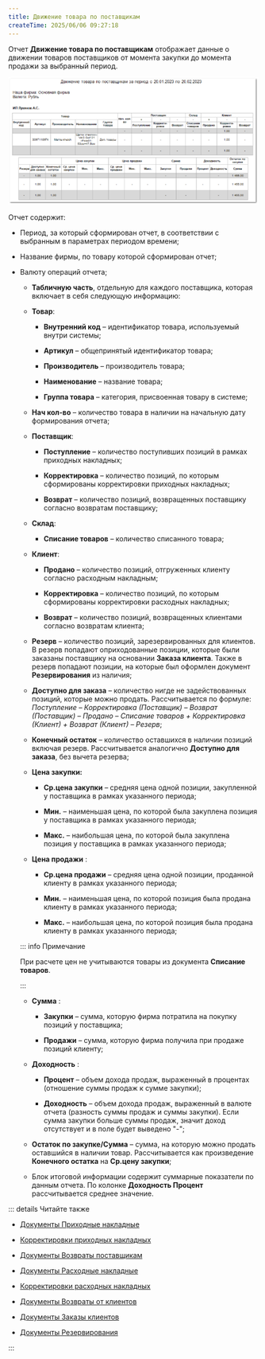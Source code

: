 ```yaml
---
title: Движение товара по поставщикам
createTime: 2025/06/06 09:27:18
---
```

Отчет **Движение товара по поставщикам** отображает данные о движении товаров поставщиков от момента закупки до момента продажи за выбранный период.

![](../../../../assets/work/three/129.png)

Отчет содержит:

- Период, за который сформирован отчет, в соответствии с выбранным в параметрах периодом времени;

- Название фирмы, по товару которой сформирован отчет;

- Валюту операций отчета;

    - **Табличную часть**, отдельную для каждого поставщика, которая включает в себя следующую информацию:

    - **Товар**:

        - **Внутренний код** – идентификатор товара, используемый внутри системы;

        - **Артикул** – общепринятый идентификатор товара;

        - **Производитель** – производитель товара;

        - **Наименование** – название товара;

        - **Группа товара** – категория, присвоенная товару в системе;

    - **Нач кол-во** – количество товара в наличии на начальную дату формирования отчета;

    - **Поставщик**:

        - **Поступление** – количество поступивших позиций в рамках приходных накладных;

        - **Корректировка** – количество позиций, по которым сформированы корректировки приходных накладных;

        - **Возврат** – количество позиций, возвращенных поставщику согласно возвратам поставщику;

    - **Склад**:

        - **Списание товаров** – количество списанного товара;

    - **Клиент**:

        - **Продано** – количество позиций, отгруженных клиенту согласно расходным накладным;

        - **Корректировка** – количество позиций, по которым сформированы корректировки расходных накладных;

        - **Возврат** – количество позиций, возвращенных клиентами согласно возвратам клиента;

    - **Резерв** – количество позиций, зарезервированных для клиентов. В резерв попадают оприходованные позиции, которые были заказаны поставщику на основании **Заказа клиента**. Также в резерв попадают позиции, на которые был оформлен документ **Резервирования** из наличия;

    - **Доступно для заказа** – количество нигде не задействованных позиций, которые можно продать. Рассчитывается по формуле: *Поступление – Корректировка (Поставщик) – Возврат (Поставщик) – Продано – Списание товаров + Корректировка (Клиент) + Возврат (Клиент) – Резерв*;

    - **Конечный остаток** – количество оставшихся в наличии позиций включая резерв. Рассчитывается аналогично **Доступно для заказа**, без вычета резерва;

    - **Цена закупки:** 

        - **Ср.цена закупки** – средняя цена одной позиции, закупленной у поставщика в рамках указанного периода;

        - **Мин.** – наименьшая цена, по которой была закуплена позиция у поставщика в рамках указанного периода;

        - **Макс.** – наибольшая цена, по которой была закуплена позиция у поставщика в рамках указанного периода;

    - **Цена продажи** :

        - **Ср.цена продажи** – средняя цена одной позиции, проданной клиенту в рамках указанного периода;

        - **Мин.** – наименьшая цена, по которой позиция была продана клиенту в рамках указанного периода;

        - **Макс.** – наибольшая цена, по которой позиция была продана клиенту в рамках указанного периода;

    ::: info Примечание

    При расчете цен не учитываются товары из документа **Списание товаров**.

    :::
    
    - **Сумма** :

        - **Закупки** – сумма, которую фирма потратила на покупку позиций у поставщика;

        - **Продажи** – сумма, которую фирма получила при продаже позиций клиенту;

    - **Доходность** :

        - **Процент** – объем дохода продаж, выраженный в процентах (отношение суммы продаж к сумме закупки);

        - **Доходность** – объем дохода продаж, выраженный в валюте отчета (разность суммы продаж и суммы закупки). Если сумма закупки больше суммы продаж, значит доход отсутствует и в поле будет выведено "-";

    - **Остаток по закупке/Сумма** – сумма, на которую можно продать оставшийся в наличии товар. Рассчитывается как произведение **Конечного остатка** на **Ср.цену закупки**;

    - Блок итоговой информации содержит суммарные показатели по данным отчета. По колонке **Доходность Процент** рассчитывается среднее значение.

::: details Читайте также

- [Документы Приходные накладные](../../../../specification/sklad_i_zakupki/prihodnye_nakladnye.md)

- [Корректировки приходных накладных](../../../../specification/sklad_i_zakupki/korrektirovki_prihodnyh_nakladnyh.md)

- [Документы Возвраты поставщикам](../../../../specification/sklad_i_zakupki/vozvraty_postavschikam.md)

- [Документы Расходные накладные](../../../../specification/prodazhi/rashodnye_nakladnye/rashodnye_nakladnye.md)

- [Корректировки расходных накладных](../../../../specification/prodazhi/korrektirovki_rashodnyh_nakladnyh/korrektirovki_rashodnyh_nakladnyh.md)

- [Документы Возвраты от клиентов](../../../../specification/prodazhi/vozvraty_ot_klientov/vozvraty_ot_klientov.md)

- [Документы Заказы клиентов](../../../../specification/crm/zakazy_klientov.md)

- [Документы Резервирования](../../../../specification/crm/rezervirovanija.md) 

:::